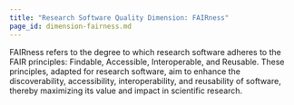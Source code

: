 ```yaml
---
title: "Research Software Quality Dimension: FAIRness"
page_id: dimension-fairness.md
---
```


FAIRness refers to the degree to which research software adheres to the FAIR principles: Findable, Accessible, Interoperable, and Reusable. These principles, adapted for research software, aim to enhance the discoverability, accessibility, interoperability, and reusability of software, thereby maximizing its value and impact in scientific research.